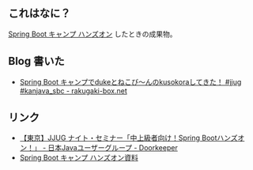 これはなに？
------------

[Spring Boot キャンプ ハンズオン](https://jjug.doorkeeper.jp/events/21889) したときの成果物。

Blog 書いた
-----------

* [Spring Boot キャンプでdukeとねこび～んのkusokoraしてきた！ #jjug #kanjava_sbc - rakugaki-box.net](http://blog.rakugaki-box.net/entry/2015/03/28/spring-boot-camp-handson)

リンク
------

* [【東京】JJUG ナイト・セミナー「中上級者向け！Spring Bootハンズオン！」 - 日本Javaユーザーグループ - Doorkeeper](https://jjug.doorkeeper.jp/events/21889)
* [Spring Boot キャンプ ハンズオン資料](http://spring-boot-camp.readthedocs.org/ja/latest/)

